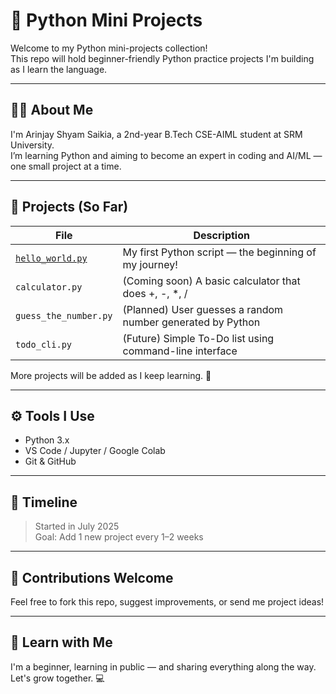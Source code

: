 # 🐍 Python Mini Projects

Welcome to my Python mini-projects collection!  
This repo will hold beginner-friendly Python practice projects I'm building as I learn the language.

---

## 👨‍💻 About Me
I'm Arinjay Shyam Saikia, a 2nd-year B.Tech CSE-AIML student at SRM University.  
I’m learning Python and aiming to become an expert in coding and AI/ML — one small project at a time.

---

## 📁 Projects (So Far)

| File | Description |
|------|-------------|
| [`hello_world.py`](hello_world.py) | My first Python script — the beginning of my journey! |
| `calculator.py` | (Coming soon) A basic calculator that does +, -, *, / |
| `guess_the_number.py` | (Planned) User guesses a random number generated by Python |
| `todo_cli.py` | (Future) Simple To-Do list using command-line interface |

More projects will be added as I keep learning. 🚀

---

## ⚙️ Tools I Use
- Python 3.x
- VS Code / Jupyter / Google Colab
- Git & GitHub

---

## 📅 Timeline
> Started in July 2025  
> Goal: Add 1 new project every 1–2 weeks

---

## 🤝 Contributions Welcome
Feel free to fork this repo, suggest improvements, or send me project ideas!

---

## 🧠 Learn with Me
I'm a beginner, learning in public — and sharing everything along the way.  
Let's grow together. 💻
